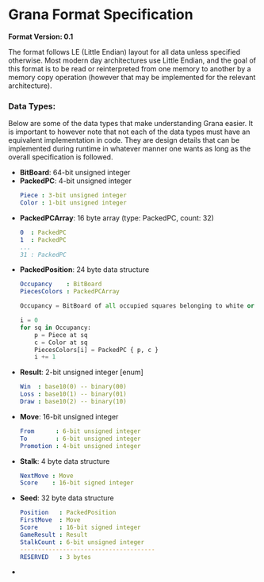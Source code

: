 # Grana Format Specification

**Format Version: 0.1**

The format follows LE (Little Endian) layout for all data unless specified otherwise. Most modern day architectures use
Little Endian, and the goal of this format is to be read or reinterpreted from one memory to another by a memory copy 
operation (however that may be implemented for the relevant architecture).

### Data Types:
Below are some of the data types that make understanding Grana easier. It is important to however note that not each of
the data types must have an equivalent implementation in code. They are design details that can be implemented during
runtime in whatever manner one wants as long as the overall specification is followed.

- **BitBoard**: 64-bit unsigned integer
- **PackedPC**: 4-bit unsigned integer
    ```yaml
    Piece : 3-bit unsigned integer
    Color : 1-bit unsigned integer
    ```
- **PackedPCArray**: 16 byte array (type: PackedPC, count: 32)
    ```yaml
    0  : PackedPC
    1  : PackedPC
    ...
    31 : PackedPC
    ```
- **PackedPosition**: 24 byte data structure
    ```yaml
    Occupancy    : BitBoard
    PiecesColors : PackedPCArray
    ```
    ```python
    Occupancy = BitBoard of all occupied squares belonging to white or black
    
    i = 0
    for sq in Occupancy:
        p = Piece at sq
        c = Color at sq
        PiecesColors[i] = PackedPC { p, c }
        i += 1
    ```
- **Result**: 2-bit unsigned integer [enum]
    ```yaml
    Win  : base10(0) -- binary(00)
    Loss : base10(1) -- binary(01)
    Draw : base10(2) -- binary(10)
    ```
- **Move**: 16-bit unsigned integer
    ```yaml
    From      : 6-bit unsigned integer
    To        : 6-bit unsigned integer
    Promotion : 4-bit unsigned integer
    ```
- **Stalk**: 4 byte data structure
    ```yaml
    NextMove : Move
    Score    : 16-bit signed integer
    ```
- **Seed**: 32 byte data structure
    ```yaml
    Position   : PackedPosition
    FirstMove  : Move
    Score      : 16-bit signed integer
    GameResult : Result
    StalkCount : 6-bit unsigned integer
    --------------------------------------
    RESERVED   : 3 bytes
    ```
- 
